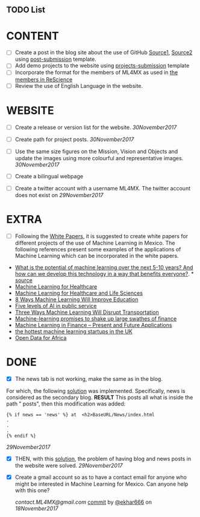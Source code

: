 TODO List
---


# CONTENT

- [ ] Create a post in the blog site about the use of GitHub [Source1](https://github.com/oliviaguest/neuroplausible/blob/master/_posts/2017-11-5-github.md),
[Source2](http://neuroplausible.com/github)
 using [post-submission](https://github.com/ML4MX/blogpost-submission) template.
- [ ] Add demo projects to the website using [projects-submission](https://github.com/ML4MX/project-submission)
template
- [ ] Incorporate the format for the
members of ML4MX as used in [the members in ReScience](https://rescience.github.io/board/)
- [ ] Review the use of English Language in the website.

# WEBSITE
- [ ] Create a release or version list for the website.  _30November2017_
- [ ] Create path for project posts.  _30November2017_
- [ ] Use the same size figures on the Mission, Vision and Objects and update the images
using more colourful and representative images.  _30November2017_

- [ ] Create a bilingual webpage
- [ ] Create a twitter account with a username ML4MX.  The twitter account does not exist on _29November2017_


# EXTRA

- [ ] Following the [White Papers](http://hamlyn.doc.ic.ac.uk/uk-ras/white-papers),
it is suggested to create white papers for different projects of the use of Machine
Learning in Mexico. The following references present some examples of the applications of Machine Learning which can be incorporated in the white papers.
- [What is the potential of machine learning over the next 5-10 years? And how can we develop this technology in a way that benefits everyone?](https://royalsociety.org/topics-policy/projects/machine-learning/). *  [source](https://twitter.com/royalsociety/status/858395767941328897)
- [Machine Learning for Healthcare](http://mucmd.org/)
- [Machine Learning for Healthcare and Life Sciences](https://www.research.ibm.com/haifa/dept/vst/mldm.shtml)
- [8 Ways Machine Learning Will Improve Education](http://www.gettingsmart.com/2015/11/8-ways-machine-learning-will-improve-education/)
- [Five levels of AI in public service](https://www.oxfordinsights.com/insights/2017/7/12/five-levels-of-ai-in-public-service)
- [Three Ways Machine Learning Will Disrupt Transportation](http://www.mccormick.northwestern.edu/news/articles/2016/10/three-ways-machine-learning-will-disrupt-transportation.html)
- [Machine-learning promises to shake up large swathes of finance](https://www.economist.com/news/finance-and-economics/21722685-fields-trading-credit-assessment-fraud-prevention-machine-learning)
- [Machine Learning in Finance – Present and Future Applications](https://www.techemergence.com/machine-learning-in-finance/)
- [the hottest machine learning startups in the UK](https://www.techworld.com/picture-gallery/startups/uk-ai-startups-watch-hottest-machine-learning-startups-in-uk-3645606/)
- [Open Data for Africa](http://dataportal.opendataforafrica.org/)




# DONE



- [x] The news tab is not working, make the same as in the blog.

For which, the
following
[solution](https://reachtarunhere.github.io/2016/01/06/multiple-blogs-on-single-jekyll-instance/)
was implemented. Specifically, news is considered as the secondary blog.
**RESULT** This posts all what is inside the path " posts", then this modification was added:

```
{% if news == 'news' %} at  <h2>BaseURL/News/index.html
.
.
.
{% endif %}
```
_29November2017_


- [x] THEN, with this [solution](https://stackoverflow.com/questions/14560687/multiple-blogs-in-single-jekyll-website/42196173#42196173),
the problem of having  blog and news posts in the website were solved.
_29November2017_


- [x] Create a gmail account so as to have a contact email for anyone who might be
interested in Machine Learning for Mexico. Can anyone help with this one?

   _contact.ML4MX@gmail.com_  [commit](https://github.com/ML4MX/website/commit/9d9b21aec782b3a3f27d39402060c0c77ac8ccd0#diff-e02f7b5eb279990ed19ab57010bb36f6) by [@ekhar666](https://github.com/ekhar666) on _18November2017_
